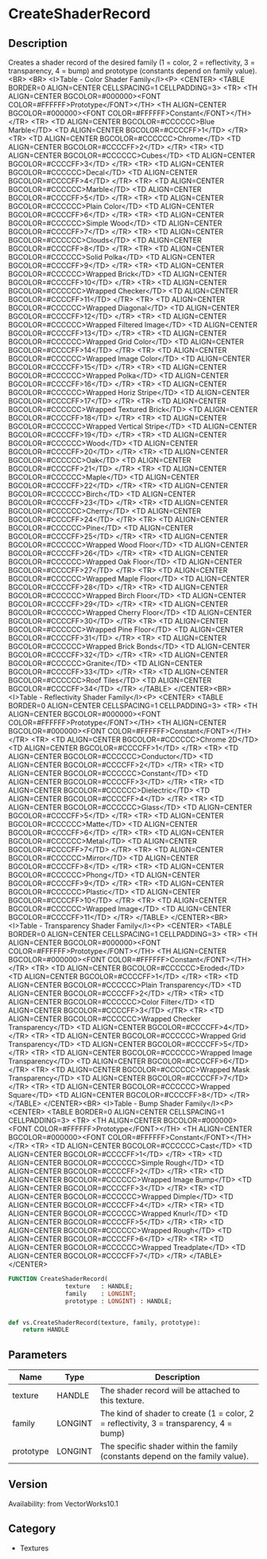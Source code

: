 # CreateShaderRecord

## Description
Creates a shader record of the desired family (1 = color, 2 = reflectivity, 3 = transparency, 4 = bump) and prototype (constants depend on family value).&lt;BR&gt;
&lt;BR&gt;
&lt;I&gt;Table - Color Shader Family&lt;/I&gt;&lt;P&gt;
&lt;CENTER&gt;
&lt;TABLE BORDER=0 ALIGN=CENTER CELLSPACING=1 CELLPADDING=3&gt;
  &lt;TR&gt; 
	&lt;TH ALIGN=CENTER BGCOLOR=#000000&gt;&lt;FONT COLOR=#FFFFFF&gt;Prototype&lt;/FONT&gt;&lt;/TH&gt;
	&lt;TH ALIGN=CENTER BGCOLOR=#000000&gt;&lt;FONT COLOR=#FFFFFF&gt;Constant&lt;/FONT&gt;&lt;/TH&gt;
  &lt;/TR&gt;
  &lt;TR&gt; 
	&lt;TD ALIGN=CENTER BGCOLOR=#CCCCCC&gt;Blue Marble&lt;/TD&gt;
	&lt;TD ALIGN=CENTER BGCOLOR=#CCCCFF&gt;1&lt;/TD&gt;
  &lt;/TR&gt;
  &lt;TR&gt; 
	&lt;TD ALIGN=CENTER BGCOLOR=#CCCCCC&gt;Chrome&lt;/TD&gt;
	&lt;TD ALIGN=CENTER BGCOLOR=#CCCCFF&gt;2&lt;/TD&gt;
  &lt;/TR&gt;
  &lt;TR&gt; 
	&lt;TD ALIGN=CENTER BGCOLOR=#CCCCCC&gt;Cubes&lt;/TD&gt;
	&lt;TD ALIGN=CENTER BGCOLOR=#CCCCFF&gt;3&lt;/TD&gt;
  &lt;/TR&gt;
  &lt;TR&gt; 
	&lt;TD ALIGN=CENTER BGCOLOR=#CCCCCC&gt;Decal&lt;/TD&gt;
	&lt;TD ALIGN=CENTER BGCOLOR=#CCCCFF&gt;4&lt;/TD&gt;
  &lt;/TR&gt;
  &lt;TR&gt; 
	&lt;TD ALIGN=CENTER BGCOLOR=#CCCCCC&gt;Marble&lt;/TD&gt;
	&lt;TD ALIGN=CENTER BGCOLOR=#CCCCFF&gt;5&lt;/TD&gt;
  &lt;/TR&gt;
  &lt;TR&gt; 
	&lt;TD ALIGN=CENTER BGCOLOR=#CCCCCC&gt;Plain Color&lt;/TD&gt;
	&lt;TD ALIGN=CENTER BGCOLOR=#CCCCFF&gt;6&lt;/TD&gt;
  &lt;/TR&gt;
  &lt;TR&gt; 
	&lt;TD ALIGN=CENTER BGCOLOR=#CCCCCC&gt;Simple Wood&lt;/TD&gt;
	&lt;TD ALIGN=CENTER BGCOLOR=#CCCCFF&gt;7&lt;/TD&gt;
  &lt;/TR&gt;
  &lt;TR&gt; 
	&lt;TD ALIGN=CENTER BGCOLOR=#CCCCCC&gt;Clouds&lt;/TD&gt;
	&lt;TD ALIGN=CENTER BGCOLOR=#CCCCFF&gt;8&lt;/TD&gt;
  &lt;/TR&gt;
  &lt;TR&gt; 
	&lt;TD ALIGN=CENTER BGCOLOR=#CCCCCC&gt;Solid Polka&lt;/TD&gt;
	&lt;TD ALIGN=CENTER BGCOLOR=#CCCCFF&gt;9&lt;/TD&gt;
  &lt;/TR&gt;
  &lt;TR&gt; 
	&lt;TD ALIGN=CENTER BGCOLOR=#CCCCCC&gt;Wrapped Brick&lt;/TD&gt;
	&lt;TD ALIGN=CENTER BGCOLOR=#CCCCFF&gt;10&lt;/TD&gt;
  &lt;/TR&gt;
  &lt;TR&gt; 
	&lt;TD ALIGN=CENTER BGCOLOR=#CCCCCC&gt;Wrapped Checker&lt;/TD&gt;
	&lt;TD ALIGN=CENTER BGCOLOR=#CCCCFF&gt;11&lt;/TD&gt;
  &lt;/TR&gt;
  &lt;TR&gt; 
	&lt;TD ALIGN=CENTER BGCOLOR=#CCCCCC&gt;Wrapped Diagonal&lt;/TD&gt;
	&lt;TD ALIGN=CENTER BGCOLOR=#CCCCFF&gt;12&lt;/TD&gt;
  &lt;/TR&gt;
  &lt;TR&gt; 
	&lt;TD ALIGN=CENTER BGCOLOR=#CCCCCC&gt;Wrapped Filtered Image&lt;/TD&gt;
	&lt;TD ALIGN=CENTER BGCOLOR=#CCCCFF&gt;13&lt;/TD&gt;
  &lt;/TR&gt;
  &lt;TR&gt; 
	&lt;TD ALIGN=CENTER BGCOLOR=#CCCCCC&gt;Wrapped Grid Color&lt;/TD&gt;
	&lt;TD ALIGN=CENTER BGCOLOR=#CCCCFF&gt;14&lt;/TD&gt;
  &lt;/TR&gt;
  &lt;TR&gt; 
	&lt;TD ALIGN=CENTER BGCOLOR=#CCCCCC&gt;Wrapped Image Color&lt;/TD&gt;
	&lt;TD ALIGN=CENTER BGCOLOR=#CCCCFF&gt;15&lt;/TD&gt;
  &lt;/TR&gt;
  &lt;TR&gt; 
	&lt;TD ALIGN=CENTER BGCOLOR=#CCCCCC&gt;Wrapped Polka&lt;/TD&gt;
	&lt;TD ALIGN=CENTER BGCOLOR=#CCCCFF&gt;16&lt;/TD&gt;
  &lt;/TR&gt;
  &lt;TR&gt; 
	&lt;TD ALIGN=CENTER BGCOLOR=#CCCCCC&gt;Wrapped Horiz Stripe&lt;/TD&gt;
	&lt;TD ALIGN=CENTER BGCOLOR=#CCCCFF&gt;17&lt;/TD&gt;
  &lt;/TR&gt;
  &lt;TR&gt; 
	&lt;TD ALIGN=CENTER BGCOLOR=#CCCCCC&gt;Wrapped Textured Brick&lt;/TD&gt;
	&lt;TD ALIGN=CENTER BGCOLOR=#CCCCFF&gt;18&lt;/TD&gt;
  &lt;/TR&gt;
  &lt;TR&gt; 
	&lt;TD ALIGN=CENTER BGCOLOR=#CCCCCC&gt;Wrapped Vertical Stripe&lt;/TD&gt;
	&lt;TD ALIGN=CENTER BGCOLOR=#CCCCFF&gt;19&lt;/TD&gt;
  &lt;/TR&gt;
  &lt;TR&gt; 
	&lt;TD ALIGN=CENTER BGCOLOR=#CCCCCC&gt;Wood&lt;/TD&gt;
	&lt;TD ALIGN=CENTER BGCOLOR=#CCCCFF&gt;20&lt;/TD&gt;
  &lt;/TR&gt;
  &lt;TR&gt; 
	&lt;TD ALIGN=CENTER BGCOLOR=#CCCCCC&gt;Oak&lt;/TD&gt;
	&lt;TD ALIGN=CENTER BGCOLOR=#CCCCFF&gt;21&lt;/TD&gt;
  &lt;/TR&gt;
  &lt;TR&gt; 
	&lt;TD ALIGN=CENTER BGCOLOR=#CCCCCC&gt;Maple&lt;/TD&gt;
	&lt;TD ALIGN=CENTER BGCOLOR=#CCCCFF&gt;22&lt;/TD&gt;
  &lt;/TR&gt;
  &lt;TR&gt; 
	&lt;TD ALIGN=CENTER BGCOLOR=#CCCCCC&gt;Birch&lt;/TD&gt;
	&lt;TD ALIGN=CENTER BGCOLOR=#CCCCFF&gt;23&lt;/TD&gt;
  &lt;/TR&gt;
  &lt;TR&gt; 
	&lt;TD ALIGN=CENTER BGCOLOR=#CCCCCC&gt;Cherry&lt;/TD&gt;
	&lt;TD ALIGN=CENTER BGCOLOR=#CCCCFF&gt;24&lt;/TD&gt;
  &lt;/TR&gt;
  &lt;TR&gt; 
	&lt;TD ALIGN=CENTER BGCOLOR=#CCCCCC&gt;Pine&lt;/TD&gt;
	&lt;TD ALIGN=CENTER BGCOLOR=#CCCCFF&gt;25&lt;/TD&gt;
  &lt;/TR&gt;
  &lt;TR&gt; 
	&lt;TD ALIGN=CENTER BGCOLOR=#CCCCCC&gt;Wrapped Wood Floor&lt;/TD&gt;
	&lt;TD ALIGN=CENTER BGCOLOR=#CCCCFF&gt;26&lt;/TD&gt;
  &lt;/TR&gt;
  &lt;TR&gt; 
	&lt;TD ALIGN=CENTER BGCOLOR=#CCCCCC&gt;Wrapped Oak Floor&lt;/TD&gt;
	&lt;TD ALIGN=CENTER BGCOLOR=#CCCCFF&gt;27&lt;/TD&gt;
  &lt;/TR&gt;
  &lt;TR&gt; 
	&lt;TD ALIGN=CENTER BGCOLOR=#CCCCCC&gt;Wrapped Maple Floor&lt;/TD&gt;
	&lt;TD ALIGN=CENTER BGCOLOR=#CCCCFF&gt;28&lt;/TD&gt;
  &lt;/TR&gt;
  &lt;TR&gt; 
	&lt;TD ALIGN=CENTER BGCOLOR=#CCCCCC&gt;Wrapped Birch Floor&lt;/TD&gt;
	&lt;TD ALIGN=CENTER BGCOLOR=#CCCCFF&gt;29&lt;/TD&gt;
  &lt;/TR&gt;
  &lt;TR&gt; 
	&lt;TD ALIGN=CENTER BGCOLOR=#CCCCCC&gt;Wrapped Cherry Floor&lt;/TD&gt;
	&lt;TD ALIGN=CENTER BGCOLOR=#CCCCFF&gt;30&lt;/TD&gt;
  &lt;/TR&gt;
  &lt;TR&gt; 
	&lt;TD ALIGN=CENTER BGCOLOR=#CCCCCC&gt;Wrapped Pine Floor&lt;/TD&gt;
	&lt;TD ALIGN=CENTER BGCOLOR=#CCCCFF&gt;31&lt;/TD&gt;
  &lt;/TR&gt;
  &lt;TR&gt; 
	&lt;TD ALIGN=CENTER BGCOLOR=#CCCCCC&gt;Wrapped Brick Bonds&lt;/TD&gt;
	&lt;TD ALIGN=CENTER BGCOLOR=#CCCCFF&gt;32&lt;/TD&gt;
  &lt;/TR&gt;
  &lt;TR&gt; 
	&lt;TD ALIGN=CENTER BGCOLOR=#CCCCCC&gt;Granite&lt;/TD&gt;
	&lt;TD ALIGN=CENTER BGCOLOR=#CCCCFF&gt;33&lt;/TD&gt;
  &lt;/TR&gt;
  &lt;TR&gt; 
	&lt;TD ALIGN=CENTER BGCOLOR=#CCCCCC&gt;Roof Tiles&lt;/TD&gt;
	&lt;TD ALIGN=CENTER BGCOLOR=#CCCCFF&gt;34&lt;/TD&gt;
  &lt;/TR&gt;
&lt;/TABLE&gt;
&lt;/CENTER&gt;&lt;BR&gt;
&lt;I&gt;Table - Reflectivity Shader Family&lt;/I&gt;&lt;P&gt;
&lt;CENTER&gt;
&lt;TABLE BORDER=0 ALIGN=CENTER CELLSPACING=1 CELLPADDING=3&gt;
  &lt;TR&gt; 
	&lt;TH ALIGN=CENTER BGCOLOR=#000000&gt;&lt;FONT COLOR=#FFFFFF&gt;Prototype&lt;/FONT&gt;&lt;/TH&gt;
	&lt;TH ALIGN=CENTER BGCOLOR=#000000&gt;&lt;FONT COLOR=#FFFFFF&gt;Constant&lt;/FONT&gt;&lt;/TH&gt;
  &lt;/TR&gt;
  &lt;TR&gt; 
	&lt;TD ALIGN=CENTER BGCOLOR=#CCCCCC&gt;Chrome 2D&lt;/TD&gt;
	&lt;TD ALIGN=CENTER BGCOLOR=#CCCCFF&gt;1&lt;/TD&gt;
  &lt;/TR&gt;
  &lt;TR&gt; 
	&lt;TD ALIGN=CENTER BGCOLOR=#CCCCCC&gt;Conductor&lt;/TD&gt;
	&lt;TD ALIGN=CENTER BGCOLOR=#CCCCFF&gt;2&lt;/TD&gt;
  &lt;/TR&gt;
  &lt;TR&gt; 
	&lt;TD ALIGN=CENTER BGCOLOR=#CCCCCC&gt;Constant&lt;/TD&gt;
	&lt;TD ALIGN=CENTER BGCOLOR=#CCCCFF&gt;3&lt;/TD&gt;
  &lt;/TR&gt;
  &lt;TR&gt; 
	&lt;TD ALIGN=CENTER BGCOLOR=#CCCCCC&gt;Dielectric&lt;/TD&gt;
	&lt;TD ALIGN=CENTER BGCOLOR=#CCCCFF&gt;4&lt;/TD&gt;
  &lt;/TR&gt;
  &lt;TR&gt; 
	&lt;TD ALIGN=CENTER BGCOLOR=#CCCCCC&gt;Glass&lt;/TD&gt;
	&lt;TD ALIGN=CENTER BGCOLOR=#CCCCFF&gt;5&lt;/TD&gt;
  &lt;/TR&gt;
  &lt;TR&gt; 
	&lt;TD ALIGN=CENTER BGCOLOR=#CCCCCC&gt;Matte&lt;/TD&gt;
	&lt;TD ALIGN=CENTER BGCOLOR=#CCCCFF&gt;6&lt;/TD&gt;
  &lt;/TR&gt;
  &lt;TR&gt; 
	&lt;TD ALIGN=CENTER BGCOLOR=#CCCCCC&gt;Metal&lt;/TD&gt;
	&lt;TD ALIGN=CENTER BGCOLOR=#CCCCFF&gt;7&lt;/TD&gt;
  &lt;/TR&gt;
  &lt;TR&gt; 
	&lt;TD ALIGN=CENTER BGCOLOR=#CCCCCC&gt;Mirror&lt;/TD&gt;
	&lt;TD ALIGN=CENTER BGCOLOR=#CCCCFF&gt;8&lt;/TD&gt;
  &lt;/TR&gt;
  &lt;TR&gt; 
	&lt;TD ALIGN=CENTER BGCOLOR=#CCCCCC&gt;Phong&lt;/TD&gt;
	&lt;TD ALIGN=CENTER BGCOLOR=#CCCCFF&gt;9&lt;/TD&gt;
  &lt;/TR&gt;
  &lt;TR&gt; 
	&lt;TD ALIGN=CENTER BGCOLOR=#CCCCCC&gt;Plastic&lt;/TD&gt;
	&lt;TD ALIGN=CENTER BGCOLOR=#CCCCFF&gt;10&lt;/TD&gt;
  &lt;/TR&gt;
  &lt;TR&gt; 
	&lt;TD ALIGN=CENTER BGCOLOR=#CCCCCC&gt;Wrapped Image&lt;/TD&gt;
	&lt;TD ALIGN=CENTER BGCOLOR=#CCCCFF&gt;11&lt;/TD&gt;
  &lt;/TR&gt;
&lt;/TABLE&gt;
&lt;/CENTER&gt;&lt;BR&gt;
&lt;I&gt;Table - Transparency Shader Family&lt;/I&gt;&lt;P&gt;
&lt;CENTER&gt;
&lt;TABLE BORDER=0 ALIGN=CENTER CELLSPACING=1 CELLPADDING=3&gt;
  &lt;TR&gt; 
	&lt;TH ALIGN=CENTER BGCOLOR=#000000&gt;&lt;FONT COLOR=#FFFFFF&gt;Prototype&lt;/FONT&gt;&lt;/TH&gt;
	&lt;TH ALIGN=CENTER BGCOLOR=#000000&gt;&lt;FONT COLOR=#FFFFFF&gt;Constant&lt;/FONT&gt;&lt;/TH&gt;
  &lt;/TR&gt;
  &lt;TR&gt; 
	&lt;TD ALIGN=CENTER BGCOLOR=#CCCCCC&gt;Eroded&lt;/TD&gt;
	&lt;TD ALIGN=CENTER BGCOLOR=#CCCCFF&gt;1&lt;/TD&gt;
  &lt;/TR&gt;
  &lt;TR&gt; 
	&lt;TD ALIGN=CENTER BGCOLOR=#CCCCCC&gt;Plain Transparency&lt;/TD&gt;
	&lt;TD ALIGN=CENTER BGCOLOR=#CCCCFF&gt;2&lt;/TD&gt;
  &lt;/TR&gt;
  &lt;TR&gt; 
	&lt;TD ALIGN=CENTER BGCOLOR=#CCCCCC&gt;Color Filter&lt;/TD&gt;
	&lt;TD ALIGN=CENTER BGCOLOR=#CCCCFF&gt;3&lt;/TD&gt;
  &lt;/TR&gt;
  &lt;TR&gt; 
	&lt;TD ALIGN=CENTER BGCOLOR=#CCCCCC&gt;Wrapped Checker Transparency&lt;/TD&gt;
	&lt;TD ALIGN=CENTER BGCOLOR=#CCCCFF&gt;4&lt;/TD&gt;
  &lt;/TR&gt;
  &lt;TR&gt; 
	&lt;TD ALIGN=CENTER BGCOLOR=#CCCCCC&gt;Wrapped Grid Transparency&lt;/TD&gt;
	&lt;TD ALIGN=CENTER BGCOLOR=#CCCCFF&gt;5&lt;/TD&gt;
  &lt;/TR&gt;
  &lt;TR&gt; 
	&lt;TD ALIGN=CENTER BGCOLOR=#CCCCCC&gt;Wrapped Image Transparency&lt;/TD&gt;
	&lt;TD ALIGN=CENTER BGCOLOR=#CCCCFF&gt;6&lt;/TD&gt;
  &lt;/TR&gt;
  &lt;TR&gt; 
	&lt;TD ALIGN=CENTER BGCOLOR=#CCCCCC&gt;Wrapped Mask Transparency&lt;/TD&gt;
	&lt;TD ALIGN=CENTER BGCOLOR=#CCCCFF&gt;7&lt;/TD&gt;
  &lt;/TR&gt;
  &lt;TR&gt; 
	&lt;TD ALIGN=CENTER BGCOLOR=#CCCCCC&gt;Wrapped Square&lt;/TD&gt;
	&lt;TD ALIGN=CENTER BGCOLOR=#CCCCFF&gt;8&lt;/TD&gt;
  &lt;/TR&gt;
&lt;/TABLE&gt;
&lt;/CENTER&gt;&lt;BR&gt;
&lt;I&gt;Table - Bump Shader Family&lt;/I&gt;&lt;P&gt;
&lt;CENTER&gt;
&lt;TABLE BORDER=0 ALIGN=CENTER CELLSPACING=1 CELLPADDING=3&gt;
  &lt;TR&gt; 
	&lt;TH ALIGN=CENTER BGCOLOR=#000000&gt;&lt;FONT COLOR=#FFFFFF&gt;Prototype&lt;/FONT&gt;&lt;/TH&gt;
	&lt;TH ALIGN=CENTER BGCOLOR=#000000&gt;&lt;FONT COLOR=#FFFFFF&gt;Constant&lt;/FONT&gt;&lt;/TH&gt;
  &lt;/TR&gt;
  &lt;TR&gt; 
	&lt;TD ALIGN=CENTER BGCOLOR=#CCCCCC&gt;Cast&lt;/TD&gt;
	&lt;TD ALIGN=CENTER BGCOLOR=#CCCCFF&gt;1&lt;/TD&gt;
  &lt;/TR&gt;
  &lt;TR&gt; 
	&lt;TD ALIGN=CENTER BGCOLOR=#CCCCCC&gt;Simple Rough&lt;/TD&gt;
	&lt;TD ALIGN=CENTER BGCOLOR=#CCCCFF&gt;2&lt;/TD&gt;
  &lt;/TR&gt;
  &lt;TR&gt; 
	&lt;TD ALIGN=CENTER BGCOLOR=#CCCCCC&gt;Wrapped Image Bump&lt;/TD&gt;
	&lt;TD ALIGN=CENTER BGCOLOR=#CCCCFF&gt;3&lt;/TD&gt;
  &lt;/TR&gt;
  &lt;TR&gt; 
	&lt;TD ALIGN=CENTER BGCOLOR=#CCCCCC&gt;Wrapped Dimple&lt;/TD&gt;
	&lt;TD ALIGN=CENTER BGCOLOR=#CCCCFF&gt;4&lt;/TD&gt;
  &lt;/TR&gt;
  &lt;TR&gt; 
	&lt;TD ALIGN=CENTER BGCOLOR=#CCCCCC&gt;Wrapped Knurl&lt;/TD&gt;
	&lt;TD ALIGN=CENTER BGCOLOR=#CCCCFF&gt;5&lt;/TD&gt;
  &lt;/TR&gt;
  &lt;TR&gt; 
	&lt;TD ALIGN=CENTER BGCOLOR=#CCCCCC&gt;Wrapped Rough&lt;/TD&gt;
	&lt;TD ALIGN=CENTER BGCOLOR=#CCCCFF&gt;6&lt;/TD&gt;
  &lt;/TR&gt;
  &lt;TR&gt; 
	&lt;TD ALIGN=CENTER BGCOLOR=#CCCCCC&gt;Wrapped Treadplate&lt;/TD&gt;
	&lt;TD ALIGN=CENTER BGCOLOR=#CCCCFF&gt;7&lt;/TD&gt;
  &lt;/TR&gt;
&lt;/TABLE&gt;
&lt;/CENTER&gt;

```pascal
FUNCTION CreateShaderRecord(
				texture   : HANDLE;
				family    : LONGINT;
				prototype : LONGINT) : HANDLE;
```

```python

def vs.CreateShaderRecord(texture, family, prototype):
    return HANDLE
```

## Parameters
|Name|Type|Description|
|---|---|---|
|texture|HANDLE|The shader record will be attached to this texture.|
|family|LONGINT|The kind of shader to create (1 = color, 2 = reflectivity, 3 = transparency, 4 = bump)|
|prototype|LONGINT|The specific shader within the family (constants depend on the family value).|

## Version
Availability: from VectorWorks10.1
## Category
* Textures

